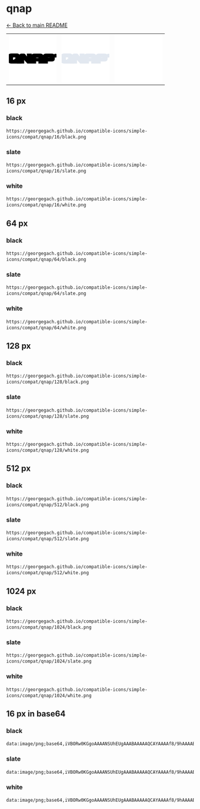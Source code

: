 # qnap

[← Back to main README](../../README.md)

<table><tr>
  <td><img src="./128/black.png" width="128" alt="qnap black icon" /></td>
  <td><img src="./128/slate.png" width="128" alt="qnap slate icon" /></td>
  <td><img src="./128/white.png" width="128" alt="qnap white icon" /></td>
</tr></table>

## 16 px

### black
```
https://georgegach.github.io/compatible-icons/simple-icons/compat/qnap/16/black.png
```

### slate
```
https://georgegach.github.io/compatible-icons/simple-icons/compat/qnap/16/slate.png
```

### white
```
https://georgegach.github.io/compatible-icons/simple-icons/compat/qnap/16/white.png
```

## 64 px

### black
```
https://georgegach.github.io/compatible-icons/simple-icons/compat/qnap/64/black.png
```

### slate
```
https://georgegach.github.io/compatible-icons/simple-icons/compat/qnap/64/slate.png
```

### white
```
https://georgegach.github.io/compatible-icons/simple-icons/compat/qnap/64/white.png
```

## 128 px

### black
```
https://georgegach.github.io/compatible-icons/simple-icons/compat/qnap/128/black.png
```

### slate
```
https://georgegach.github.io/compatible-icons/simple-icons/compat/qnap/128/slate.png
```

### white
```
https://georgegach.github.io/compatible-icons/simple-icons/compat/qnap/128/white.png
```

## 512 px

### black
```
https://georgegach.github.io/compatible-icons/simple-icons/compat/qnap/512/black.png
```

### slate
```
https://georgegach.github.io/compatible-icons/simple-icons/compat/qnap/512/slate.png
```

### white
```
https://georgegach.github.io/compatible-icons/simple-icons/compat/qnap/512/white.png
```

## 1024 px

### black
```
https://georgegach.github.io/compatible-icons/simple-icons/compat/qnap/1024/black.png
```

### slate
```
https://georgegach.github.io/compatible-icons/simple-icons/compat/qnap/1024/slate.png
```

### white
```
https://georgegach.github.io/compatible-icons/simple-icons/compat/qnap/1024/white.png
```

## 16 px in base64

### black
```
data:image/png;base64,iVBORw0KGgoAAAANSUhEUgAAABAAAAAQCAYAAAAf8/9hAAAABmJLR0QA/wD/AP+gvaeTAAAAkElEQVQ4je3PPQ4BARDF8d8WIr62UQiJs+wFdEoH0LmJ1gVEIXEJd9BolFSIKNZusJq5A4V/Msm8eZnJG/58nwQbDPDGFhlWGOGMHjrIscQELZxwSPDCHl00UcMTV/RRRt9Ginv4KXZCHFFE3UKX4eV4xGIVusIFWYI1hpGkiAQzzGPWwBSLOFrHON778xN8AKioKAQnGWaHAAAAAElFTkSuQmCC
```

### slate
```
data:image/png;base64,iVBORw0KGgoAAAANSUhEUgAAABAAAAAQCAYAAAAf8/9hAAAABmJLR0QA/wD/AP+gvaeTAAAAx0lEQVQ4je3QPy7DcRyH8ef90Ub8aSPp0JA6iwvYjA5g4yRWFxAbh3AHi4GEBUPTJiL+9fd9DBJX6OI1PuMD/5YvDy/zyyI7Qmt6XckeeBHZb3Eaa5wwoOVdunOqDgMb4JON+zw+zzvltsLIsK70CxeaWYrt1vxK1UzdDAwDryYLdAje9JIIbauZrRASP4Q3YRz4LTKKfpMg9NEBYdZV76QXvSK1S7iLfgL9wHGHp5COcs1u5ajKM+ELWK1FHUwmw+mS9//78wN2l1+psgIbsQAAAABJRU5ErkJggg==
```

### white
```
data:image/png;base64,iVBORw0KGgoAAAANSUhEUgAAABAAAAAQCAYAAAAf8/9hAAAABmJLR0QA/wD/AP+gvaeTAAAAoElEQVQ4je3QPWrCYRDE4ecNiIkaGwNBwbN4ARtJmQOk8ya2XiCkELxE7pDGxlYQ/liI+BF10+wRhDT+mh12YBiGO/9PiYg5erjiGwN8YYgKr3jGHp94RxMrLEtEXLBABw3UcMYGXZxSt9DGNv02fkpEnLHOADhghxc84Bclbyv9xwwdlYiYoY8LjtlgjEn+nvCBabap462UUt1kxDs34A85Jy2WUBY2RAAAAABJRU5ErkJggg==
```

